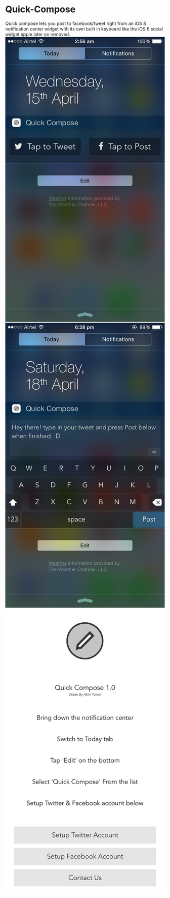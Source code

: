 # Quick-Compose
Quick compose lets you post to facebook/tweet right from an iOS 8 notification center widget with its own built in keyboard like the iOS 6 social widget apple later on removed.
![Screenshot1](https://raw.githubusercontent.com/Saltb0xApps/Quick-Compose/master/Screenshots/4.0/Screenshot1.jpg)
![Screenshot2](https://raw.githubusercontent.com/Saltb0xApps/Quick-Compose/master/Screenshots/4.0/Screenshot2.jpg)
![Screenshot3](https://raw.githubusercontent.com/Saltb0xApps/Quick-Compose/master/Screenshots/4.0/Screenshot3.jpg)
